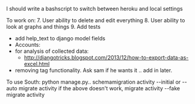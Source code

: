 I should write a bashscript to switch between heroku and local settings

To work on:
7. User ability to delete and edit everything
8. User ability to look at graphs and things
9. Add tests

- add help_text to django model fields
- Accounts:
- for analysis of collected data:
	- http://djangotricks.blogspot.com/2013/12/how-to-export-data-as-excel.html
- removing tag functionality. Ask sam if he wants it .. add in later.

To use South:
	python manage.py..
		schemamigration activity --initial or --auto
		migrate activity
		if the above doesn't work, 
			migrate activity --fake
			migrate activity


